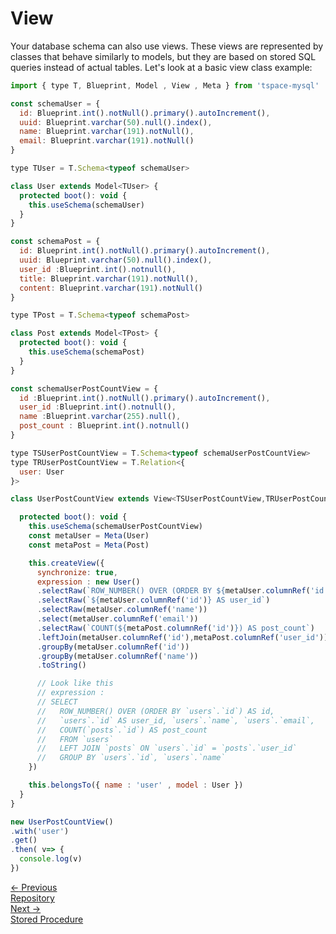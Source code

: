 # View

Your database schema can also use views. These views are represented by classes that behave similarly to models, 
but they are based on stored SQL queries instead of actual tables.
Let's look at a basic view class example:
```js
import { type T, Blueprint, Model , View , Meta } from 'tspace-mysql'

const schemaUser = {
  id: Blueprint.int().notNull().primary().autoIncrement(),
  uuid: Blueprint.varchar(50).null().index(),
  name: Blueprint.varchar(191).notNull(),
  email: Blueprint.varchar(191).notNull()
}

type TUser = T.Schema<typeof schemaUser>

class User extends Model<TUser> {
  protected boot(): void {
    this.useSchema(schemaUser)
  }
}

const schemaPost = {
  id: Blueprint.int().notNull().primary().autoIncrement(),
  uuid: Blueprint.varchar(50).null().index(),
  user_id :Blueprint.int().notnull(),
  title: Blueprint.varchar(191).notNull(),
  content: Blueprint.varchar(191).notNull()
}

type TPost = T.Schema<typeof schemaPost>

class Post extends Model<TPost> {
  protected boot(): void {
    this.useSchema(schemaPost)
  }
}

const schemaUserPostCountView = {
  id :Blueprint.int().notNull().primary().autoIncrement(),
  user_id :Blueprint.int().notnull(),
  name :Blueprint.varchar(255).null(),
  post_count : Blueprint.int().notnull()
}

type TSUserPostCountView = T.Schema<typeof schemaUserPostCountView>
type TRUserPostCountView = T.Relation<{
  user: User
}>

class UserPostCountView extends View<TSUserPostCountView,TRUserPostCountView> {

  protected boot(): void {
    this.useSchema(schemaUserPostCountView)
    const metaUser = Meta(User)
    const metaPost = Meta(Post)

    this.createView({
      synchronize: true,
      expression : new User()
      .selectRaw(`ROW_NUMBER() OVER (ORDER BY ${metaUser.columnRef('id')}) AS id`)
      .selectRaw(`${metaUser.columnRef('id')} AS user_id`)
      .selectRaw(metaUser.columnRef('name'))
      .select(metaUser.columnRef('email'))
      .selectRaw(`COUNT(${metaPost.columnRef('id')}) AS post_count`)
      .leftJoin(metaUser.columnRef('id'),metaPost.columnRef('user_id'))
      .groupBy(metaUser.columnRef('id'))
      .groupBy(metaUser.columnRef('name'))
      .toString()

      // Look like this
      // expression : 
      // SELECT 
      //   ROW_NUMBER() OVER (ORDER BY `users`.`id`) AS id, 
      //   `users`.`id` AS user_id, `users`.`name`, `users`.`email`, 
      //   COUNT(`posts`.`id`) AS post_count 
      //   FROM `users` 
      //   LEFT JOIN `posts` ON `users`.`id` = `posts`.`user_id` 
      //   GROUP BY `users`.`id`, `users`.`name`
    })

    this.belongsTo({ name : 'user' , model : User })
  }
}

new UserPostCountView()
.with('user')
.get()
.then( v=> {
  console.log(v)
})

```

<div class="page-nav-cards">
  <a href="#/repository" class="prev-card">
    <div class="nav-label"> 
        <span class="page-nav-arrow">←</span> 
        Previous
    </div>
    <div class="nav-title"> Repository </div>
  </a>

  <a href="#/stored-procedure" class="next-card">
    <div class="nav-label">
        Next
        <span class="page-nav-arrow">→</span>
    </div>
    <div class="nav-title"> Stored Procedure </div>
  </a>
</div>